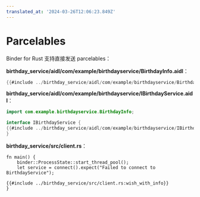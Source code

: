 ```yaml
---
translated_at: '2024-03-26T12:06:23.849Z'
---
```


# Parcelables

Binder for Rust 支持直接发送 parcelables：

**birthday_service/aidl/com/example/birthdayservice/BirthdayInfo.aidl**：

```java
{{#include ../birthday_service/aidl/com/example/birthdayservice/BirthdayInfo.aidl}}
```

**birthday_service/aidl/com/example/birthdayservice/IBirthdayService.aidl**：

```java
import com.example.birthdayservice.BirthdayInfo;

interface IBirthdayService {
{{#include ../birthday_service/aidl/com/example/birthdayservice/IBirthdayService.aidl:with_info}}
}
```

**birthday_service/src/client.rs**：

```rust,ignore
fn main() {
    binder::ProcessState::start_thread_pool();
    let service = connect().expect("Failed to connect to BirthdayService");

{{#include ../birthday_service/src/client.rs:wish_with_info}}
}
```
